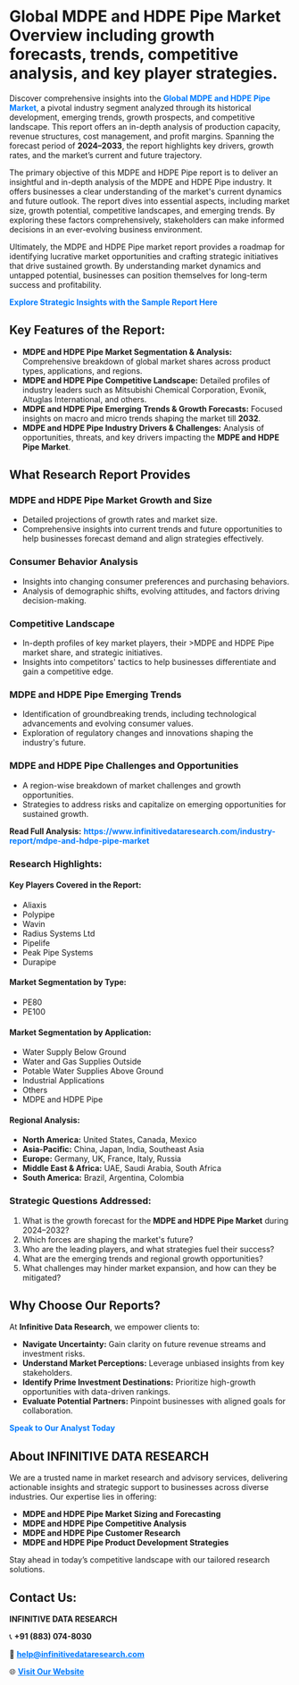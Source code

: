 <h1>Global MDPE and HDPE Pipe Market Overview including growth forecasts, trends, competitive analysis, and key player strategies.</h1>
<p>
Discover comprehensive insights into the 
<a href="https://www.infinitivedataresearch.com/industry-report/mdpe-and-hdpe-pipe-market" rel="dofollow" style="color: #007BFF; text-decoration: none;"><strong>Global MDPE and HDPE Pipe Market</strong></a>, a pivotal industry segment analyzed through its historical development, emerging trends, growth prospects, and competitive landscape. This report offers an in-depth analysis of production capacity, revenue structures, cost management, and profit margins. Spanning the forecast period of <strong>2024–2033</strong>, the report highlights key drivers, growth rates, and the market’s current and future trajectory.
</p>
<p>
The primary objective of this MDPE and HDPE Pipe report is to deliver an insightful and in-depth analysis of the MDPE and HDPE Pipe industry. It offers businesses a clear understanding of the market's current dynamics and future outlook. The report dives into essential aspects, including market size, growth potential, competitive landscapes, and emerging trends. By exploring these factors comprehensively, stakeholders can make informed decisions in an ever-evolving business environment.
</p>
<p>
Ultimately, the MDPE and HDPE Pipe market report provides a roadmap for identifying lucrative market opportunities and crafting strategic initiatives that drive sustained growth. By understanding market dynamics and untapped potential, businesses can position themselves for long-term success and profitability.
</p>
<p>
<a href="https://www.infinitivedataresearch.com/request-sample/reportId=103597" style="color: #007BFF; text-decoration: none;"><strong>Explore Strategic Insights with the Sample Report Here</strong></a>
</p>

<h2>Key Features of the Report:</h2>
<ul>
<li><strong>MDPE and HDPE Pipe Market Segmentation & Analysis:</strong> Comprehensive breakdown of global market shares across product types, applications, and regions.</li>
<li><strong>MDPE and HDPE Pipe Competitive Landscape:</strong> Detailed profiles of industry leaders such as Mitsubishi Chemical Corporation, Evonik, Altuglas International, and others.</li>
<li><strong>MDPE and HDPE Pipe Emerging Trends & Growth Forecasts:</strong> Focused insights on macro and micro trends shaping the market till <strong>2032</strong>.</li>
<li><strong>MDPE and HDPE Pipe Industry Drivers & Challenges:</strong> Analysis of opportunities, threats, and key drivers impacting the <strong>MDPE and HDPE Pipe Market</strong>.</li>
</ul>

<h2>What Research Report Provides</h2>
<h3>MDPE and HDPE Pipe Market Growth and Size</h3>
<ul>
<li>Detailed projections of growth rates and market size.</li>
<li>Comprehensive insights into current trends and future opportunities to help businesses forecast demand and align strategies effectively.</li>
</ul>

<h3>Consumer Behavior Analysis</h3>
<ul>
<li>Insights into changing consumer preferences and purchasing behaviors.</li>
<li>Analysis of demographic shifts, evolving attitudes, and factors driving decision-making.</li>
</ul>

<h3>Competitive Landscape</h3>
<ul>
<li>In-depth profiles of key market players, their >MDPE and HDPE Pipe market share, and strategic initiatives.</li>
<li>Insights into competitors' tactics to help businesses differentiate and gain a competitive edge.</li>
</ul>

<h3>MDPE and HDPE Pipe Emerging Trends</h3>
<ul>
<li>Identification of groundbreaking trends, including technological advancements and evolving consumer values.</li>
<li>Exploration of regulatory changes and innovations shaping the industry's future.</li>
</ul>

<h3>MDPE and HDPE Pipe Challenges and Opportunities</h3>
<ul>
<li>A region-wise breakdown of market challenges and growth opportunities.</li>
<li>Strategies to address risks and capitalize on emerging opportunities for sustained growth.</li>
</ul>
<p><strong>Read Full Analysis:</strong> <a href="https://www.infinitivedataresearch.com/industry-report/mdpe-and-hdpe-pipe-market" rel="dofollow" style="color: #007BFF; text-decoration: none;"><strong>https://www.infinitivedataresearch.com/industry-report/mdpe-and-hdpe-pipe-market</strong></a></p>
<h3>Research Highlights:</h3>
<h4>Key Players Covered in the Report:</h4>
<ul><li>Aliaxis</li><li>Polypipe</li><li>Wavin</li><li>Radius Systems Ltd</li><li>Pipelife</li><li>Peak Pipe Systems</li><li>Durapipe</li></ul>
<h4>Market Segmentation by Type:</h4>
<ul><li>PE80</li><li>PE100</li></ul>
<h4>Market Segmentation by Application:</h4>
<ul><li>Water Supply Below Ground</li><li>Water and Gas Supplies Outside</li><li>Potable Water Supplies Above Ground</li><li>Industrial Applications</li><li>Others</li><li>MDPE and HDPE Pipe</li></ul>

<h4>Regional Analysis:</h4>
<ul>
<li><strong>North America:</strong> United States, Canada, Mexico</li>
<li><strong>Asia-Pacific:</strong> China, Japan, India, Southeast Asia</li>
<li><strong>Europe:</strong> Germany, UK, France, Italy, Russia</li>
<li><strong>Middle East & Africa:</strong> UAE, Saudi Arabia, South Africa</li>
<li><strong>South America:</strong> Brazil, Argentina, Colombia</li>
</ul>

<h3>Strategic Questions Addressed:</h3>
<ol>
<li>What is the growth forecast for the <strong>MDPE and HDPE Pipe Market</strong> during 2024–2032?</li>
<li>Which forces are shaping the market's future?</li>
<li>Who are the leading players, and what strategies fuel their success?</li>
<li>What are the emerging trends and regional growth opportunities?</li>
<li>What challenges may hinder market expansion, and how can they be mitigated?</li>
</ol>

<h2>Why Choose Our Reports?</h2>
<p>At <strong>Infinitive Data Research</strong>, we empower clients to:</p>
<ul>
<li><strong>Navigate Uncertainty:</strong> Gain clarity on future revenue streams and investment risks.</li>
<li><strong>Understand Market Perceptions:</strong> Leverage unbiased insights from key stakeholders.</li>
<li><strong>Identify Prime Investment Destinations:</strong> Prioritize high-growth opportunities with data-driven rankings.</li>
<li><strong>Evaluate Potential Partners:</strong> Pinpoint businesses with aligned goals for collaboration.</li>
</ul>
<p><a href="https://www.infinitivedataresearch.com/industry-report/mdpe-and-hdpe-pipe-market" rel="dofollow" style="color: #007BFF; text-decoration: none;"><strong>Speak to Our Analyst Today</strong></a></p>

<h2>About INFINITIVE DATA RESEARCH</h2>
<p>We are a trusted name in market research and advisory services, delivering actionable insights and strategic support to businesses across diverse industries. Our expertise lies in offering:</p>
<ul>
<li><strong>MDPE and HDPE Pipe Market Sizing and Forecasting</strong></li>
<li><strong>MDPE and HDPE Pipe Competitive Analysis</strong></li>
<li><strong>MDPE and HDPE Pipe Customer Research</strong></li>
<li><strong>MDPE and HDPE Pipe Product Development Strategies</strong></li>
</ul>
<p>Stay ahead in today’s competitive landscape with our tailored research solutions.</p>

<h2>Contact Us:</h2>
<p><strong>INFINITIVE DATA RESEARCH</strong></p>
<p>📞 <strong>+91 (883) 074-8030</strong></p>
<p>📧 <strong><a href="mailto:help@infinitivedataresearch.com" style="color: #007BFF;">help@infinitivedataresearch.com</a></strong></p>
<p>🌐 <strong><a href="https://www.infinitivedataresearch.com" rel="dofollow" style="color: #007BFF;">Visit Our Website</a></strong></p>